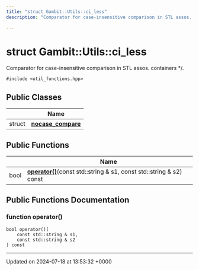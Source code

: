 ```yaml
---
title: "struct Gambit::Utils::ci_less"
description: "Comparator for case-insensitive comparison in STL assos. containers */. "

---
```


# struct Gambit::Utils::ci_less



Comparator for case-insensitive comparison in STL assos. containers */. 


`#include <util_functions.hpp>`

## Public Classes

|                | Name           |
| -------------- | -------------- |
| struct | **[nocase_compare](/documentation/code/classes/structgambit_1_1utils_1_1ci__less_1_1nocase__compare/)**  |

## Public Functions

|                | Name           |
| -------------- | -------------- |
| bool | **[operator()](/documentation/code/classes/structgambit_1_1utils_1_1ci__less/#function-operator)**(const std::string & s1, const std::string & s2) const |

## Public Functions Documentation

### function operator()

```
bool operator()(
    const std::string & s1,
    const std::string & s2
) const
```


-------------------------------

Updated on 2024-07-18 at 13:53:32 +0000